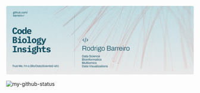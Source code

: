 
![github-banner](./github-banner.png)

![my-github-status](https://github-readme-stats.vercel.app/api?username=barreiro-r&hide_rank=true&show_icons=true&text_bold=false&bg_color=2C3038&icon_color=62BBB9&title_color=cdd9e5&text_color=cdd9e5&border_color=3d444d&hide=prs,issues,contribs&hide_title=true)
